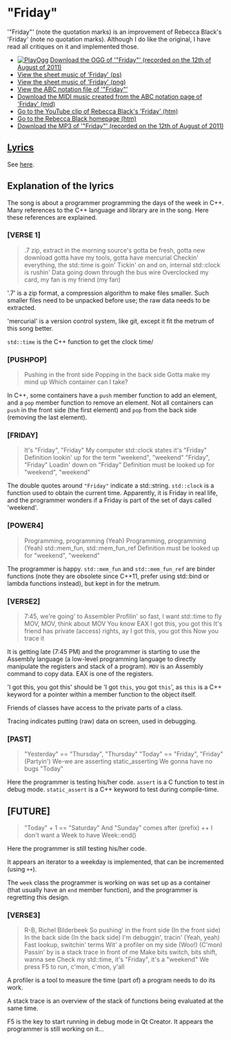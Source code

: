 # "Friday"

'"Friday"' (note the quotation marks) is an
improvement of Rebecca Black's 'Friday' (note no quotation marks).
Although I do like the original, I have read all critiques on it and
implemented those.

* [![PlayOgg](http://static.fsf.org/playogg/Play_ogg_80x15.png "I support PlayOgg!")](http://playogg.org) [Download the OGG of '"Friday"' (recorded on the 12th of August of 2011)](http://www.richelbilderbeek.nl/CD07_Friday20110812.ogg)
* [View the sheet music of 'Friday' (ps)](54_friday.ps)
* [View the sheet music of 'Friday' (png)](54_friday.png)
* [View the ABC notation file of '"Friday"'](54_friday.abc)
* [Download the MIDI music created from the ABC notation page of 'Friday' (mid)](http://www.richelbilderbeek.nl/SongFriday.mid)
* [Go to the YouTube clip of Rebecca Black's 'Friday' (htm)](https://youtu.be/kfVsfOSbJY0)
* [Go to the Rebecca Black homepage (htm)](http://rebeccablackonline.com)
* [Download the MP3 of '"Friday"' (recorded on the 12th of August of 2011)](http://www.richelbilderbeek.nl/CD07_Friday20110812.mp3)

## [Lyrics](54_friday.txt)

See [here](54_friday.txt).

## Explanation of the lyrics

The song is about a programmer programming the days of the week
in C++. Many references to the C++ language and library are
in the song. Here these references are explained.

### [VERSE 1]

> .7 zip, extract in the morning
> source's gotta be fresh, gotta new download
> gotta have my tools, gotta have mercurial
> Checkin' everything, the std::time is goin'
> Tickin' on and on, internal std::clock is rushin'
> Data going down through the bus wire
> Overclocked my card, my fan is my friend (my fan)

'.7' is a zip format, a compression algorithm to make files
smaller. Such smaller files need to be unpacked before use; the raw
data needs to be extracted.

'mercurial' is a version control system, like git, except
it fit the metrum of this song better.

`std::time` is the C++ function to get the clock time/

### [PUSHPOP]

> Pushing in the front side
> Popping in the back side
> Gotta make my mind up
> Which container can I take?

In C++, some containers have a `push` member function to add an element,
and a `pop` member function to remove an element. Not all containers can
`push` in the front side (the first element) and `pop` from the back
side (removing the last element).

### [FRIDAY]

> It's "Friday", "Friday"
> My computer std::clock states it's "Friday"
> Definition lookin' up for the term "weekend", "weekend"
> "Friday", "Friday"
> Loadin' down on "Friday"
> Definition must be looked up for "weekend", "weekend"

The double quotes around `"Friday"` indicate a std::string.
`std::clock` is a function used to obtain the current time.
Apparently, it is Friday in real life, and the programmer
wonders if a Friday is part of the set of days called 'weekend'.

### [POWER4]

> Programming, programming (Yeah)
> Programming, programming (Yeah)
> std::mem_fun, std::mem_fun_ref
> Definition must be looked up for "weekend", "weekend"

The programmer is happy.
`std::mem_fun` and `std::mem_fun_ref` are
binder functions (note they are obsolete since C++11,
prefer using std::bind or lambda functions instead),
but kept in for the metrum.

### [VERSE2]

> 7:45, we're going' to Assembler
> Profilin' so fast, I want std::time to fly
> MOV, MOV, think about MOV
> You know EAX
> I got this, you got this
> It's friend has private (access) rights, ay
> I got this, you got this
> Now you trace it

It is getting late (7:45 PM) and the programmer is
starting to use the Assembly language (a low-level
programming language to directly manipulate the
registers and stack of a program). `MOV` is an Assembly
command to copy data. EAX is one of the registers.

'I got this, you got this' should be 'I got `this`, you got `this`',
as `this` is a C++ keyword for a pointer
within a member function to the object itself.

Friends of classes have access to the private parts of a class.

Tracing indicates putting (raw) data on screen, used in debugging.

### [PAST]

> "Yesterday" == "Thursday", "Thursday"
> "Today" == "Friday", "Friday" (Partyin')
> We-we are asserting
> static_asserting
> We gonna have no bugs "Today"

Here the programmer is testing his/her code.
`assert` is a C function to test in debug mode.
`static_assert` is a C++ keyword to test during compile-time.

## [FUTURE]

> "Today" + 1 == "Saturday"
> And "Sunday" comes after (prefix) ++
> I don't want a Week to have Week::end()

Here the programmer is still testing his/her code.

It appears an iterator to a weekday is implemented, that can
be incremented (using `++`).

The `week` class the programmer is working on was set up as a
container (that usually have an `end` member function), and the
programmer is regretting this design.

### [VERSE3]

> R-B, Richel Bilderbeek
> So pushing' in the front side (In the front side)
> In the back side (In the back side)
> I'm debuggin', tracin' (Yeah, yeah)
> Fast lookup, switchin' terms
> Wit' a profiler on my side (Woo!)
> (C'mon) Passin' by is a stack trace in front of me
> Make bits switch, bits shift, wanna see
> Check my std::time, it's "Friday", it's a "weekend"
> We press F5 to run, c'mon, c'mon, y'all

A profiler is a tool to measure the time (part of) a program
needs to do its work.

A stack trace is an overview of the stack of functions
being evaluated at the same time.

F5 is the key to start running in debug mode in Qt Creator.
It appears the programmer is still working on it...
